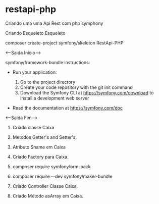 # restapi-php
Criando uma uma Api Rest com php symphony

Criando Esqueleto Esqueleto

composer create-project symfony/skeleton RestApi-PHP

<--Saida Inicio-->

 symfony/framework-bundle  instructions:

  * Run your application:
    1. Go to the project directory
    2. Create your code repository with the git init command
    3. Download the Symfony CLI at https://symfony.com/download to install a development web server

  * Read the documentation at https://symfony.com/doc
  
  <--Saida Fim-->

1. Criado classe Caixa

1. Metodos Getter's and Setter's.
1. Atributo  $name em Caixa
1. Criado Factory para Caixa.
1. composer require symfony/orm-pack
1. composer require --dev symfony/maker-bundle
1. Criado Controller Classe Caixa.
1. Criado Método asArray em Caixa.
